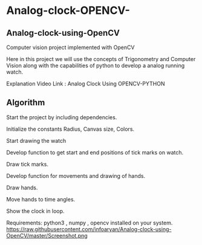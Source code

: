 # Analog-clock-OPENCV-
## Analog-clock-using-OpenCV
Computer vision project implemented with OpenCV

Here in this project we will use the concepts of Trigonometry and Computer Vision along with the capabilities of python to develop a analog running watch.

Explanation Video Link : Analog Clock Using OPENCV-PYTHON

## Algorithm
Start the project by including dependencies.

Initialize the constants Radius, Canvas size, Colors.

Start drawing the watch

Develop function to get start and end positions of tick marks on watch.

Draw tick marks.

Develop function for movements and drawing of hands.

Draw hands.

Move hands to time angles.

Show the clock in loop.

Requirements: python3 , numpy , opencv installed on your system.
https://raw.githubusercontent.com/infoaryan/Analog-clock-using-OpenCV/master/Screenshot.png

